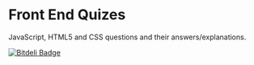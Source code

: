 # Front End Quizes

JavaScript, HTML5 and CSS questions and their answers/explanations.

[![Bitdeli Badge](https://d2weczhvl823v0.cloudfront.net/mihailgaberov/front-end-quizes/trend.png)](https://bitdeli.com/free "Bitdeli Badge")

